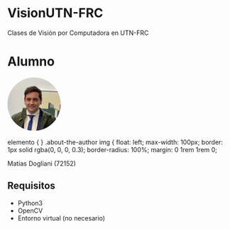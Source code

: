 # VisionUTN-FRC 
 Clases de Visión por Computadora en UTN-FRC 

# Alumno 

<img src="img/profile_pic.jpeg" alt="Profile Pic" width="120" height="120"  style=" border-radius: 100%" > 


elemento {
}
.about-the-author img {
    float: left;
    max-width: 100px;
    border: 1px solid rgba(0, 0, 0, 0.3);
    border-radius: 100%;
    margin: 0 1rem 1rem 0;

Matias Dogliani   (72152)

## Requisitos                                                               
                                                                                
* Python3                                                                       
* OpenCV                                                                        
* Entorno virtual (no necesario)                                                

